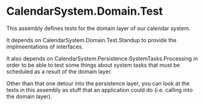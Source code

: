 ﻿
# CalendarSystem.Domain.Test

This assembly defines tests for the domain layer of our calendar system.

It depends on CalendarSystem.Domain.Test.Standup to provide the implmeentations of interfaces.

It also depends on CalendarSystem.Persistence.SystemTasks.Processing in order to be able to test
some things about system tasks that must be scheduled as a result of the domain layer.

Other than that one detour into the persistence layer, you can look at the tests in this assembly as stuff
that an application could do (i.e. calling into the domain layer).